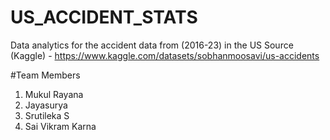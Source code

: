 # US_ACCIDENT_STATS
Data analytics for the accident data from (2016-23) in the US
Source (Kaggle) - https://www.kaggle.com/datasets/sobhanmoosavi/us-accidents

#Team Members
1. Mukul Rayana
2. Jayasurya
3. Srutileka S
4. Sai Vikram Karna
